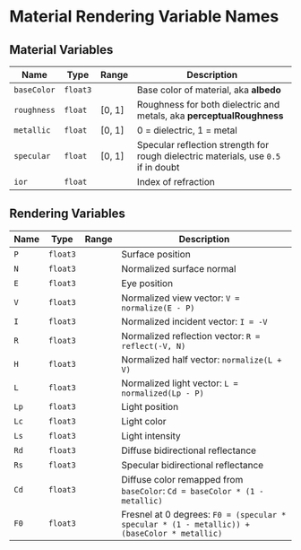 # Material Rendering Variable Names

## Material Variables
| Name      | Type   | Range  | Description|
|-----------|--------|--------|------------|
|`baseColor`|`float3`| | Base color of material, aka **albedo**|
|`roughness`|`float` | [0, 1] | Roughness for both dielectric and metals, aka **perceptualRoughness**|
|`metallic` |`float` | [0, 1] | 0 = dielectric, 1 = metal|
|`specular` |`float` | [0, 1] | Specular reflection strength for rough dielectric materials, use `0.5` if in doubt|
|`ior` |`float` || Index of refraction|

## Rendering Variables
| Name      | Type  | Range  | Description|
|-----------|-------|--------|------------|
|`P`        |`float3`|| Surface position|
|`N`        |`float3`|| Normalized surface normal|
|`E`        |`float3`|| Eye position|
|`V`        |`float3`|| Normalized view vector: `V = normalize(E - P)` |
|`I`        |`float3`|| Normalized incident vector: `I = -V`|
|`R`        |`float3`|| Normalized reflection vector: `R = reflect(-V, N)`|
|`H`        |`float3`|| Normalized half vector: `normalize(L + V)`|
|`L`        |`float3`|| Normalized light vector: `L = normalized(Lp - P)`|
|`Lp`       |`float3`|| Light position|
|`Lc`       |`float3`|| Light color|
|`Ls`       |`float3`|| Light intensity|
|`Rd`       |`float3`|| Diffuse bidirectional reflectance|
|`Rs`       |`float3`|| Specular bidirectional reflectance|
|`Cd`       |`float3`|| Diffuse color remapped from `baseColor`: `Cd = baseColor * (1 - metallic)`|
|`F0`       |`float3`|| Fresnel at 0 degrees: `F0 = (specular * specular * (1 - metallic)) + (baseColor * metallic)`|